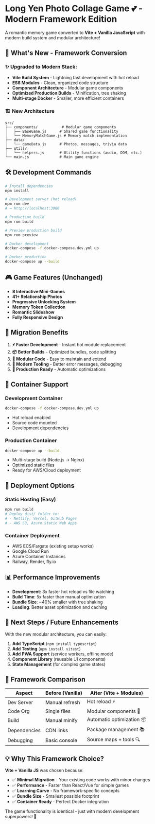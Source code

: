 # Long Yen Photo Collage Game 💕 - Modern Framework Edition

A romantic memory game converted to **Vite + Vanilla JavaScript** with modern build system and modular architecture!

## 🚀 What's New - Framework Conversion

### ✨ Upgraded to Modern Stack:
- **Vite Build System** - Lightning fast development with hot reload
- **ES6 Modules** - Clean, organized code structure  
- **Component Architecture** - Modular game components
- **Optimized Production Builds** - Minification, tree shaking
- **Multi-stage Docker** - Smaller, more efficient containers

### 🏗 New Architecture

```
src/
├── components/           # Modular game components
│   ├── BaseGame.js      # Shared game functionality
│   └── MemoryMatchGame.js # Memory match implementation
├── data/
│   └── gameData.js      # Photos, messages, trivia data
├── utils/
│   └── helpers.js       # Utility functions (audio, DOM, etc.)
└── main.js              # Main game engine
```

## 🛠 Development Commands

```bash
# Install dependencies
npm install

# Development server (hot reload)
npm run dev
# → http://localhost:3000

# Production build
npm run build

# Preview production build
npm run preview

# Docker development
docker-compose -f docker-compose.dev.yml up

# Docker production
docker-compose up --build
```

## 🎮 Game Features (Unchanged)

- **8 Interactive Mini-Games**
- **41+ Relationship Photos** 
- **Progressive Unlocking System**
- **Memory Token Collection**
- **Romantic Slideshow**
- **Fully Responsive Design**

## 🔄 Migration Benefits

1. **⚡ Faster Development** - Instant hot module replacement
2. **📦 Better Builds** - Optimized bundles, code splitting
3. **🧩 Modular Code** - Easy to maintain and extend
4. **🔧 Modern Tooling** - Better error messages, debugging
5. **🚀 Production Ready** - Automatic optimizations

## 🐳 Container Support

### Development Container
```bash
docker-compose -f docker-compose.dev.yml up
```
- Hot reload enabled
- Source code mounted
- Development dependencies

### Production Container  
```bash
docker-compose up --build
```
- Multi-stage build (Node.js → Nginx)
- Optimized static files
- Ready for AWS/Cloud deployment

## 🚀 Deployment Options

### Static Hosting (Easy)
```bash
npm run build
# Deploy dist/ folder to:
# - Netlify, Vercel, GitHub Pages
# - AWS S3, Azure Static Web Apps
```

### Container Deployment
- AWS ECS/Fargate (existing setup works)
- Google Cloud Run
- Azure Container Instances  
- Railway, Render, fly.io

## 📊 Performance Improvements

- **Development**: 3x faster hot reload vs file watching
- **Build Time**: 5x faster than manual optimization
- **Bundle Size**: ~40% smaller with tree shaking
- **Loading**: Better asset optimization and caching

## 🎯 Next Steps / Future Enhancements

With the new modular architecture, you can easily:

1. **Add TypeScript** (`npm install typescript`)
2. **Add Testing** (`npm install vitest`)
3. **Add PWA Support** (service workers, offline mode)
4. **Component Library** (reusable UI components)
5. **State Management** (for complex game states)

## 🔧 Framework Comparison

| Aspect | Before (Vanilla) | After (Vite + Modules) |
|--------|------------------|------------------------|
| Dev Server | Manual refresh | Hot reload ⚡ |
| Code Org | Single files | Modular components 🧩 |
| Build | Manual minify | Automatic optimization 📦 |
| Dependencies | CDN links | Package management 📚 |
| Debugging | Basic console | Source maps + tools 🔍 |

## 💡 Why This Framework Choice?

**Vite + Vanilla JS** was chosen because:
- ✅ **Minimal Migration** - Your existing code works with minor changes
- ✅ **Performance** - Faster than React/Vue for simple games  
- ✅ **Learning Curve** - No framework-specific concepts
- ✅ **Bundle Size** - Smallest possible footprint
- ✅ **Container Ready** - Perfect Docker integration

The game functionality is identical - just with modern development superpowers! 🎉